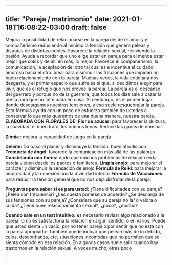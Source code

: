 
---
title: "Pareja / matrimonio"
date: 2021-01-18T16:08:22-03:00
draft: false
--- 
        

 




Mejora
 la posibilidad de relacionarse en la pareja desde el amor y el compañerismo
 reduciendo al mínimo la tensión que genera peleas y disputas de distintas
 índoles.
Favorece
 la relación sexual, reviviendo la pasión.
Ayuda
 a recordar que uno elige estar en pareja para al menos estar mejor que solos y
 de allí en más, lo mejor.
Favorece
 el compañerismo, la comunicación, la aceptación del otro tal cual es e
 incentiva el cuidado amoroso hacia el otro.
Ideal
 para disminuir las fricciones que impiden un buen relacionamiento con la
 pareja. Muchas veces, la vida cotidiana nos desgasta, y el primer espacio que
 sufre es el que, si decidimos elegir para vivir, que es el refugio que nos
 provee la pareja. 
La
 pareja es el descanso del guerrero y porque no de la guerrera, que todos los
 días sale a cazar la presa para que no falte nada en casa. Sin embargo, es el
 primer lugar donde descargamos nuestras tensiones, y eso suele resquebrajar la
 pareja. Esta fórmula ayuda con un poco de esfuerzo también de ustedes a
 conservar lo que más queremos de una buena manera, nuestra pareja.
       
**ELABORADA
 CON FLORALES DE:**
**Flor
 de azúcar:** para favorecer la
 dulzura, la suavidad, el buen trato, los buenos tonos. Reduce las ganas de
 dominar.


**Zinnia** : mejora la capacidad de juego en la pareja


**Deleite:**  Da paso al placer y disminuye la tensión, buen
 afrodisiaco
**Trompeta
 de ángel**: favorece la comunicación más allá
 de las palabras
**Constelando
 con flores:** dado que muchos
 problemas de relación en la pareja vienen desde los padres o familiares.
**Limpia
 enojo:** para mejorar el carácter y
 disminuir la sensación de enojo
**Fórmula
 de Reiki**: para mejorar la amorosidad y la
 conexión con la divinidad interior
**Fórmula
 de Vacaciones**: para reducir la
 tensión general que no nos deja disfrutar de la pareja.
 

  


**Preguntas para
 saber si es para usted:**
¿Tiene dificultades con su
 pareja? ¿Pelea con frecuencia? ¿Les cuesta ponerse de acuerdo?
¿Se descarga de sus tensiones
 con su pareja? ¿Considera que su pareja no la/ o valora o cuida?
¿Tiene buen relacionamiento
 sexual?, ¿poco?, ¿mucho?
 


**Cuando sale en un test intuitivo:**  es necesario revisar algo relacionado a
 la pareja. O no es satisfactoria la relación en algún sentido, o en varios.
Puede que usted sienta un vacío, por no tener pareja o por sentir que no
 está con la pareja apropiada-
También puede indicar que pelean más de lo debido, celos, desconfianza,
 etc, situaciones incomodas que no permiten que se sienta cómodo en esa
 relación.
En algunos casos suele salir cuando hay trastornos en la relación sexual.
 A veces mucho, otras poco

**.** 




 
